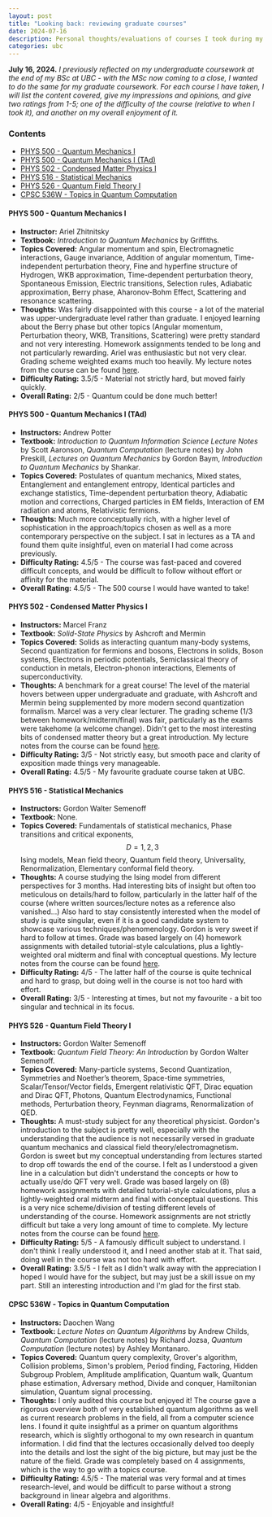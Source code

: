 ```yaml
---
layout: post
title: "Looking back: reviewing graduate courses"
date: 2024-07-16
description: Personal thoughts/evaluations of courses I took during my MSc at UBC.
categories: ubc
---
```

**July 16, 2024.** *I previously reflected on my undergraduate coursework at the end of my BSc at UBC - with the MSc now coming to a close, I wanted to do the same for my graduate coursework. For each course I have taken, I will list the content covered, give my impressions and opinions, and give two ratings from 1-5; one of the difficulty of the course (relative to when I took it), and another on my overall enjoyment of it.*

### Contents
- <a href="#course-PHYS500" name="#course-PHYS500"> PHYS 500 - Quantum Mechanics I</a>
- <a href="#course-PHYS500TA" name="#course-PHYS500TA"> PHYS 500 - Quantum Mechanics I (TAd)</a>
- <a href="#course-PHYS502" name="#course-PHYS502"> PHYS 502 - Condensed Matter Physics I</a>
- <a href="#course-PHYS516" name="#course-PHYS516"> PHYS 516 - Statistical Mechanics</a>
- <a href="#course-PHYS526" name="#course-PHYS526"> PHYS 526 - Quantum Field Theory I</a>
- <a href="#course-CPSC536W" name="#course-CPSC536W"> CPSC 536W - Topics in Quantum Computation</a>

#### PHYS 500 - Quantum Mechanics I <a id="course-PHYS500" name="course-PHYS500"></a>
- **Instructor:** Ariel Zhitnitsky
- **Textbook:** *Introduction to Quantum Mechanics* by Griffiths.
- **Topics Covered:** Angular momentum and spin, Electromagnetic interactions, Gauge invariance, Addition of angular momentum, Time-independent perturbation theory, Fine and hyperfine structure of Hydrogen, WKB approximation, Time-dependent perturbation theory, Spontaneous Emission, Electric transitions, Selection rules, Adiabatic approximation, Berry phase, Aharonov-Bohm Effect, Scattering and resonance scattering.
- **Thoughts:** Was fairly disappointed with this course - a lot of the material was upper-undergraduate level rather than graduate. I enjoyed learning about the Berry phase but other topics (Angular momentum, Perturbation theory, WKB, Transitions, Scattering) were pretty standard and not very interesting. Homework assignments tended to be long and not particularly rewarding. Ariel was enthusiastic but not very clear. Grading scheme weighted exams much too heavily. My lecture notes from the course can be found [here](/notes/).
- **Difficulty Rating:** 3.5/5 - Material not strictly hard, but moved fairly quickly.
- **Overall Rating:** 2/5 - Quantum could be done much better!

#### PHYS 500 - Quantum Mechanics I (TAd) <a id="course-PHYS500TA" name="course-PHYS500TA"></a>
- **Instructors:** Andrew Potter
- **Textbook:** *Introduction to Quantum Information Science Lecture Notes* by Scott Aaronson, *Quantum Computation* (lecture notes) by John Preskill, *Lectures on Quantum Mechanics* by Gordon Baym, *Introduction to Quantum Mechanics* by Shankar.
- **Topics Covered:** Postulates of quantum mechanics, Mixed states, Entanglement and entanglement entropy, Identical particles and exchange statistics, Time-dependent perturbation theory, Adiabatic motion and corrections, Charged particles in EM fields, Interaction of EM radiation and atoms, Relativistic fermions.
- **Thoughts:** Much more conceptually rich, with a higher level of sophistication in the approach/topics chosen as well as a more contemporary perspective on the subject. I sat in lectures as a TA and found them quite insightful, even on material I had come across previously.
- **Difficulty Rating:** 4.5/5 - The course was fast-paced and covered difficult concepts, and would be difficult to follow without effort or affinity for the material.
- **Overall Rating:** 4.5/5 - The 500 course I would have wanted to take! 

#### PHYS 502 - Condensed Matter Physics I <a id="course-PHYS502" name="course-PHYS502"></a>
- **Instructors:** Marcel Franz
- **Textbook:** *Solid-State Physics* by Ashcroft and Mermin
- **Topics Covered:** Solids as interacting quantum many-body systems, Second quantization for fermions and bosons, Electrons in solids, Boson systems, Electrons in periodic potentials, Semiclassical theory of conduction in metals, Electron-phonon interactions, Elements of superconductivity.
- **Thoughts:** A benchmark for a great course! The level of the material hovers between upper undergraduate and graduate, with Ashcroft and Mermin being supplemented by more modern second quantization formalism. Marcel was a very clear lecturer. The grading scheme (1/3 between homework/midterm/final) was fair, particularly as the exams were takehome (a welcome change). Didn't get to the most interesting bits of condensed matter theory but a great introduction. My lecture notes from the course can be found [here](/notes/).
- **Difficulty Rating:** 3/5 - Not strictly easy, but smooth pace and clarity of exposition made things very manageable.
- **Overall Rating:** 4.5/5 - My favourite graduate course taken at UBC.

#### PHYS 516 - Statistical Mechanics <a id="course-PHYS516" name="course-PHYS516"></a>
- **Instructors:** Gordon Walter Semenoff
- **Textbook:** None.
- **Topics Covered:** Fundamentals of statistical mechanics, Phase transitions and critical exponents, $$D = 1,2,3$$ Ising models, Mean field theory, Quantum field theory, Universality, Renormalization, Elementary conformal field theory.
- **Thoughts:** A course studying the Ising model from different perspectives for 3 months. Had interesting bits of insight but often too meticulous on details/hard to follow, particularly in the latter half of the course (where written sources/lecture notes as a reference also vanished...) Also hard to stay consistently interested when the model of study is quite singular, even if it is a good candidate system to showcase various techniques/phenomenology. Gordon is very sweet if hard to follow at times. Grade was based largely on (4) homework assignments with detailed tutorial-style calculations, plus a lightly-weighted oral midterm and final with conceptual questions. My lecture notes from the course can be found [here](/notes/).
- **Difficulty Rating:** 4/5 - The latter half of the course is quite technical and hard to grasp, but doing well in the course is not too hard with effort.
- **Overall Rating:** 3/5 - Interesting at times, but not my favourite - a bit too singular and technical in its focus. 

#### PHYS 526 - Quantum Field Theory I <a id="course-PHYS526" name="course-PHYS526"></a>
- **Instructors:** Gordon Walter Semenoff
- **Textbook:** *Quantum Field Theory: An Introduction* by Gordon Walter Semenoff.
- **Topics Covered:** Many-particle systems, Second Quantization, Symmetries and Noether’s theorem, Space-time symmetries, Scalar/Tensor/Vector fields, Emergent relativistic QFT, Dirac equation and Dirac QFT, Photons, Quantum Electrodynamics, Functional methods, Perturbation theory, Feynman diagrams, Renormalization of QED.
- **Thoughts:** A must-study subject for any theoretical physicist. Gordon's introduction to the subject is pretty well, especially with the understanding that the audience is not necessarily versed in graduate quantum mechanics and classical field theory/electromagnetism. Gordon is sweet but my conceptual understanding from lectures started to drop off towards the end of the course. I felt as I understood a given line in a calculation but didn't understand the concepts or how to actually use/do QFT very well. Grade was based largely on (8) homework assignments with detailed tutorial-style calculations, plus a lightly-weighted oral midterm and final with conceptual questions. This is a very nice scheme/division of testing different levels of understanding of the course. Homework assignments are not strictly difficult but take a very long amount of time to complete. My lecture notes from the course can be found [here](/notes/).
- **Difficulty Rating:** 5/5 - A famously difficult subject to understand. I don't think I really understood it, and I need another stab at it. That said, doing well in the course was not too hard with effort.
- **Overall Rating:** 3.5/5 - I felt as I didn't walk away with the appreciation I hoped I would have for the subject, but may just be a skill issue on my part. Still an interesting introduction and I'm glad for the first stab.

#### CPSC 536W - Topics in Quantum Computation <a id="course-CPSC536W" name="course-CPSC536W"></a>
- **Instructors:** Daochen Wang
- **Textbook:** *Lecture Notes on Quantum Algorithms* by Andrew Childs, *Quantum Computation* (lecture notes) by Richard Jozsa, *Quantum Computation* (lecture notes) by Ashley Montanaro.
- **Topics Covered:** Quantum query complexity, Grover's algorithm, Collision problems, Simon's problem, Period finding, Factoring, Hidden Subgroup Problem, Amplitude amplification, Quantum walk, Quantum phase estimation, Adversary method, Divide and conquer, Hamiltonian simulation, Quantum signal processing.
- **Thoughts:** I only audited this course but enjoyed it! The course gave a rigorous overview both of very established quantum algorithms as well as current research problems in the field, all from a computer science lens. I found it quite insightful as a primer on quantum algorithms research, which is slightly orthogonal to my own research in quantum information. I did find that the lectures occasionally delved too deeply into the details and lost the sight of the big picture, but may just be the nature of the field. Grade was completely based on 4 assignments, which is the way to go with a topics course.
- **Difficulty Rating:** 4.5/5 - The material was very formal and at times research-level, and would be difficult to parse without a strong background in linear algebra and algorithms.
- **Overall Rating:** 4/5 - Enjoyable and insightful!